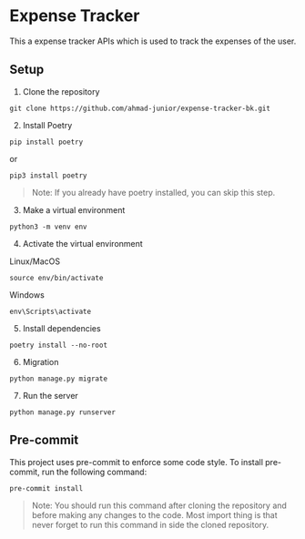 # Expense Tracker

This a expense tracker APIs which is used to track the expenses of the user.

## Setup
1. Clone the repository

```
git clone https://github.com/ahmad-junior/expense-tracker-bk.git
```

2. Install Poetry

```
pip install poetry
```
or
```
pip3 install poetry
```

> Note: If you already have poetry installed, you can skip this step.

3. Make a virtual environment

```
python3 -m venv env
```

4. Activate the virtual environment

Linux/MacOS
```
source env/bin/activate
```

Windows
```
env\Scripts\activate
```

5. Install dependencies

```
poetry install --no-root
```

6. Migration

```
python manage.py migrate
```

7. Run the server

```
python manage.py runserver
```

## Pre-commit
This project uses pre-commit to enforce some code style. To install pre-commit, run the following command:

```
pre-commit install
```

> Note: You should run this command after cloning the repository and before making any changes to the code. Most import thing is that never forget to run this command in side the cloned repository.
